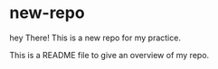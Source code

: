 # new-repo
hey There! This is a new repo for my practice.

This is a README file to give an overview of my repo.
